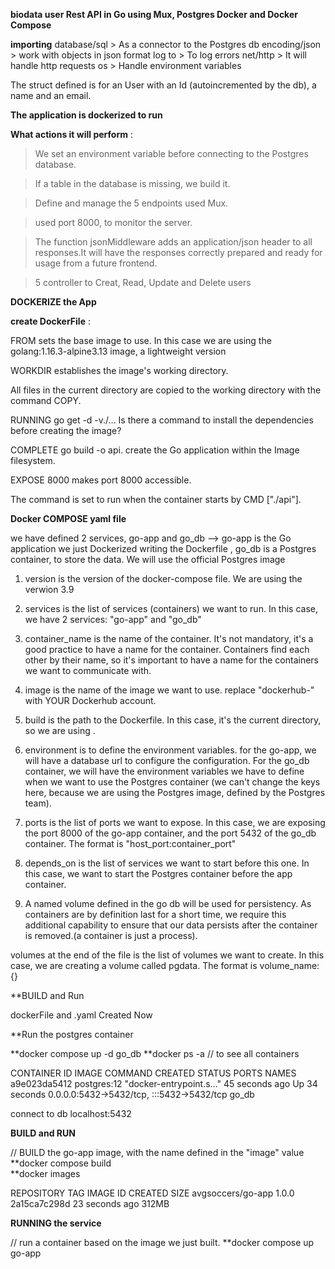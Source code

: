  **biodata user Rest API in Go using Mux, Postgres Docker and Docker Compose**

 **importing** 
 database/sql   >   As a connector to the Postgres db 
 encoding/json  >   work with objects in json format 
 log to         >   To log errors 
 net/http       >   It will handle http requests 
 os             >   Handle environment variables

The struct defined is for an User with an Id (autoincremented by the db), a name and an email.
 
**The  application is dockerized to run**

**What actions it will perform** :

> We set an environment variable before connecting to the Postgres database.

> If a table in the database is missing, we build it.

> Define and manage the 5 endpoints used Mux.

> used port 8000, to monitor the server.

> The  function jsonMiddleware adds an application/json header to all responses.It will have the responses correctly prepared 
   and ready for usage from a future frontend.
   
> 5 controller to Creat, Read, Update and Delete users

**DOCKERIZE the App**

**create DockerFile** :

FROM sets the base image to use. In this case we are using the golang:1.16.3-alpine3.13 image, a lightweight version

WORKDIR establishes the image's working directory.

All files in the current directory are copied to the working directory with the command COPY.

RUNNING go get -d -v./... Is there a command to install the dependencies before creating the image?

COMPLETE go build -o api. create the Go application within the Image filesystem.

EXPOSE 8000 makes port 8000 accessible.

The command is set to run when the container starts by CMD ["./api"].

**Docker COMPOSE yaml file**

 we have defined 2 services, go-app and go_db  -->  go-app is the Go application we just Dockerized writing the Dockerfile , go_db is a Postgres container, to store the data. We will use the official Postgres image

1) version is the version of the docker-compose file. We are using the verwion 3.9

2) services is the list of services (containers) we want to run. In this case, we have 2 services: "go-app" and "go_db"

3) container_name is the name of the container. It's not mandatory, it's a good practice to have a name for the container. Containers find each other by their name, so it's important to have a name for the containers we want to communicate with.

4) image is the name of the image we want to use. replace "dockerhub-" with YOUR Dockerhub account.

5) build is the path to the Dockerfile. In this case, it's the current directory, so we are using .

6) environment is to define the environment variables. for the go-app, we will have a database url to configure the configuration. 
  For the go_db container, we will have the environment variables we have to define when we want to use the Postgres container (we can't change the keys here, because we are using the Postgres image, defined by the Postgres team).

7) ports is the list of ports we want to expose. In this case, we are exposing the port 8000 of the go-app container, and the port 5432 of the go_db container. The format is "host_port:container_port"

8) depends_on is the list of services we want to start before this one. In this case, we want to start the Postgres container before the app container.

9) A named volume defined in the go db will be used for persistency. As containers are by definition last for a short time, we require this additional  capability to ensure that our data persists after the container is removed.(a container is just a process).

volumes at the end of the file is the list of volumes we want to create. In this case, we are creating a volume called pgdata. The format is volume_name: {}

**BUILD and Run

dockerFile and .yaml Created Now

**Run the postgres container

**docker compose up -d go_db
**docker ps -a    // to see all containers

CONTAINER ID   IMAGE                       COMMAND                  CREATED          STATUS                      PORTS                                       NAMES
a9e023da5412   postgres:12                 "docker-entrypoint.s…"   45 seconds ago   Up 34 seconds               0.0.0.0:5432->5432/tcp, :::5432->5432/tcp   go_db

connect to db localhost:5432

**BUILD and RUN**

// BUILD the go-app image, with the name defined in the "image" value
**docker compose build  
**docker images

REPOSITORY                   TAG       IMAGE ID       CREATED          SIZE
avgsoccers/go-app            1.0.0     2a15ca7c298d   23 seconds ago   312MB

**RUNNING the service**

// run a container based on the image we just built.
**docker compose up go-app

